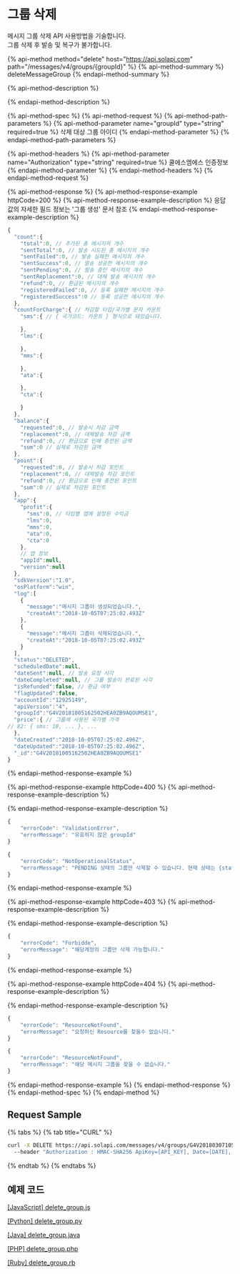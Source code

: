 # 그룹 삭제

메시지 그룹 삭제 API 사용방법을 기술합니다.  
그룹 삭제 후 발송 및 복구가 불가합니다.

{% api-method method="delete" host="https://api.solapi.com" path="/messages/v4/groups/{groupId}" %}
{% api-method-summary %}
deleteMessageGroup
{% endapi-method-summary %}

{% api-method-description %}

{% endapi-method-description %}

{% api-method-spec %}
{% api-method-request %}
{% api-method-path-parameters %}
{% api-method-parameter name="groupId" type="string" required=true %}
삭제 대상 그룹 아이디
{% endapi-method-parameter %}
{% endapi-method-path-parameters %}

{% api-method-headers %}
{% api-method-parameter name="Authorization" type="string" required=true %}
쿨에스엠에스 인증정보
{% endapi-method-parameter %}
{% endapi-method-headers %}
{% endapi-method-request %}

{% api-method-response %}
{% api-method-response-example httpCode=200 %}
{% api-method-response-example-description %}
응답 값의 자세한 필드 정보는 '그룹 생성' 문서 참조
{% endapi-method-response-example-description %}

```javascript
{
  "count":{
    "total":0, // 추가된 총 메시지의 개수
    "sentTotal":0, // 발송 시도된 총 메시지의 개수
    "sentFailed":0, // 발송 실패한 메시지의 개수
    "sentSuccess":0, // 발송 성공한 메시지의 개수
    "sentPending":0, // 발송 중인 메시지의 개수
    "sentReplacement":0, // 대체 발송 메시지의 개수
    "refund":0, // 환급된 메시지의 개수
    "registeredFailed":0, // 등록 실패한 메시지의 개수
    "registeredSuccess":0 // 등록 성공한 메시지의 개수
  },
  "countForCharge":{ // 차감할 타입/국가별 문자 카운트
    "sms":{ // { 국가코드: 카운트 } 형식으로 돼있습니다.

    },
    "lms":{

    },
    "mms":{

    },
    "ata":{

    },
    "cta":{

    }
  },
  "balance":{
    "requested":0, // 발송시 차감 금액
    "replacement":0, // 대체발송 차감 금액
    "refund":0, // 환급으로 인해 충전된 금액
    "sum":0 // 실제로 차감된 금액
  },
  "point":{
    "requested":0, // 발송시 차감 포인트
    "replacement":0, // 대체발송 차감 포인트
    "refund":0, // 환급으로 인해 충전된 포인트
    "sum":0 // 실제로 차감된 포인트
  },
  "app":{
    "profit":{
      "sms":0, // 타입별 앱에 설정된 수익금
      "lms":0,
      "mms":0,
      "ata":0,
      "cta":0
    },
    // 앱 정보
    "appId":null,
    "version":null
  },
  "sdkVersion":"1.0",
  "osPlatform":"win",
  "log":[
    {
      "message":"메시지 그룹이 생성되었습니다.",
      "createAt":"2018-10-05T07:25:02.493Z"
    },
    {
      "message":"메시지 그룹이 삭제되었습니다.",
      "createAt":"2018-10-05T07:25:02.493Z"
    }
  ],
  "status":"DELETED",
  "scheduledDate":null,
  "dateSent":null, // 발송 요청 시각
  "dateCompleted":null, // 그룹 발송이 완료된 시각
  "isRefunded":false, // 환급 여부
  "flagUpdated":false,
  "accountId":"12925149",
  "apiVersion":"4",
  "groupId":"G4V20181005162502HEA0ZB9AQOUMSE1",
  "price":{ // 그룹에 사용된 국가별 가격
// 82: { sms: 10, ... }, ...
  },
  "dateCreated":"2018-10-05T07:25:02.496Z",
  "dateUpdated":"2018-10-05T07:25:02.496Z",
  "_id":"G4V20181005162502HEA0ZB9AQOUMSE1"
}
```
{% endapi-method-response-example %}

{% api-method-response-example httpCode=400 %}
{% api-method-response-example-description %}

{% endapi-method-response-example-description %}

```javascript
{
    "errorCode": "ValidationError",
    "errorMessage": "유효하지 않은 groupId"
}

{
    "errorCode": "NotOperationalStatus",
    "errorMessage": "PENDING 상태의 그룹만 삭제할 수 있습니다. 현재 상태는 {status} 입니다."
}
```
{% endapi-method-response-example %}

{% api-method-response-example httpCode=403 %}
{% api-method-response-example-description %}

{% endapi-method-response-example-description %}

```javascript
{
    "errorCode": "Forbidde",
    "errorMessage": "해당계정의 그룹만 삭제 가능합니다."
}
```
{% endapi-method-response-example %}

{% api-method-response-example httpCode=404 %}
{% api-method-response-example-description %}

{% endapi-method-response-example-description %}

```javascript
{
    "errorCode": "ResourceNotFound",
    "errorMessage": "요청하신 Resource를 찾을수 없습니다."
}

{
    "errorCode": "ResourceNotFound",
    "errorMessage": "해당 메시지 그룹을 찾을 수 없습니다."
}
```
{% endapi-method-response-example %}
{% endapi-method-response %}
{% endapi-method-spec %}
{% endapi-method %}

## Request Sample

{% tabs %}
{% tab title="CURL" %}
```bash
curl -X DELETE https://api.solapi.com/messages/v4/groups/G4V20180307105937H3PTASXMNJG2JIO
  --header "Authorization : HMAC-SHA256 ApiKey=[API_KEY], Date=[DATE], Salt=[UNIQID], Signature= [SIGNATURE]" \
```
{% endtab %}
{% endtabs %}

## 예제 코드

[\[JavaScript\] delete\_group.js](https://github.com/solapi/examples/blob/master/javascript/delete_group.js)

[\[Python\] delete\_group.py](https://github.com/solapi/examples/blob/master/python/group/)

[\[Java\] delete\_group.java](https://github.com/solapi/examples/tree/master/java)

[\[PHP\] delete\_group.php](https://github.com/solapi/examples/blob/master/php/delete_group.php)

[\[Ruby\] delete\_group.rb](https://github.com/solapi/examples/blob/master/ruby/delete_group.rb)

